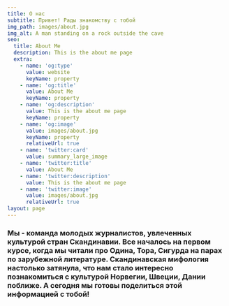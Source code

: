 ```yaml
---
title: О нас
subtitle: Привет! Рады знакомству с тобой
img_path: images/about.jpg
img_alt: A man standing on a rock outside the cave
seo:
  title: About Me
  description: This is the about me page
  extra:
    - name: 'og:type'
      value: website
      keyName: property
    - name: 'og:title'
      value: About Me
      keyName: property
    - name: 'og:description'
      value: This is the about me page
      keyName: property
    - name: 'og:image'
      value: images/about.jpg
      keyName: property
      relativeUrl: true
    - name: 'twitter:card'
      value: summary_large_image
    - name: 'twitter:title'
      value: About Me
    - name: 'twitter:description'
      value: This is the about me page
    - name: 'twitter:image'
      value: images/about.jpg
      relativeUrl: true
layout: page
---
```

### Мы - команда молодых журналистов, увлеченных культурой стран Скандинавии. Все началось на первом курсе, когда мы читали про Одина, Тора, Сигурда  на парах по зарубежной литературе.  Скандинавская мифология настолько затянула, что нам стало интересно познакомиться с культурой Норвегии, Швеции, Дании поближе. А сегодня мы готовы поделиться этой информацией с тобой!
